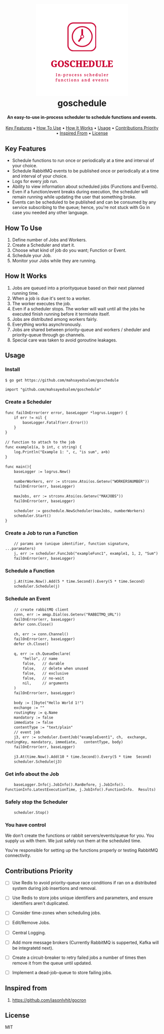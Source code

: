 <h1 align="center">
  <br>
  <img src="assets/logo.jpg" alt="Markdownify" width="300">
  <br>
  goschedule
  <br>
</h1>

<h4 align="center">An easy-to-use in-process scheduler to schedule functions and events.</h4>

<p align="center">
  <a href="#key-features">Key Features</a> •
  <a href="#how-to-use">How To Use</a> •
  <a href="#how-it-works">How It Works</a> •
  <a href="#usage">Usage</a> •
  <a href="#contribution-priority">Contributions Priority</a> •
  <a href="#inspired-from">Inspired From</a> •
  <a href="#license">License</a>
</p>

## Key Features

* Schedule functions to run once or periodically at a time and interval of your choice.
* Schedule RabbitMQ events to be published once or periodically at a time and interval of your choice.
* Logs for every job run.  
* Ability to view information about scheduled jobs (Functions and Events).
* Even if a function/event breaks during execution, the scheduler will remain running while updating the user that something broke.
* Events can be scheduled to be published and can be consumed by any service subscribing to the queue; hence, you're not stuck with Go in case you needed any other language.

## How To Use

1. Define number of Jobs and Workers.
2. Create a Scheduler and start it. 
3. Choose what kind of job do you want; Function or Event.
4. Schedule your Job. 
5. Monitor your Jobs while they are running.

## How It Works

1. Jobs are queued into a priorityqueue based on their next planned running time. 
2. When a job is due it's sent to a worker.
3. The worker executes the job.
4. Even if a scheduler stops. The worker will wait until all the jobs he executed finish running before it terminate itself.
5. Jobs are distributed among workers fairly. 
6. Everything works asynchronously.
7. Jobs are shared between priority-queue and workers / sheduler and priority-queue through go channels.
8. Special care was taken to avoid goroutine leakages.
## Usage

### Install

```sh
$ go get https://github.com/mahsayedsalem/goschedule
```

```
import "github.com/mahsayedsalem/goschedule"
```

### Create a Scheduler

```
func failOnError(err error, baseLogger *logrus.Logger) {
	if err != nil {
		baseLogger.Fatalf(err.Error())
	}
}

// function to attach to the job
func example1(a, b int, c string) {
	log.Println("Example 1: ", c, "is sum", a+b)
}

func main(){
    baseLogger := logrus.New()

    numberWorkers, err := strconv.Atoi(os.Getenv("WORKERSNUMBER"))
    failOnError(err, baseLogger)

    maxJobs, err := strconv.Atoi(os.Getenv("MAXJOBS"))
    failOnError(err, baseLogger)

    scheduler := goschedule.NewScheduler(maxJobs, numberWorkers)
    scheduler.Start()
}
```

### Create a Job to run a Function
```
    // params are (unique identifier, function signature, ...paramaters)
    j, err := scheduler.FuncJob("exampleFunc1", example1, 1, 2, "Sum")
    failOnError(err, baseLogger)
```

### Schedule a Function
```
    j.At(time.Now().Add(5 * time.Second)).Every(5 * time.Second)
    scheduler.Schedule(j)
```

### Schedule an Event
```
    // create rabbitMQ client
    conn, err := amqp.Dial(os.Getenv("RABBITMQ_URL"))
    failOnError(err, baseLogger)
    defer conn.Close()  
    
    ch, err := conn.Channel()
    failOnError(err, baseLogger)
    defer ch.Close()
    
    q, err := ch.QueueDeclare(
    	"hello", // name
    	false,   // durable
    	false,   // delete when unused
    	false,   // exclusive
    	false,   // no-wait
    	nil,     // arguments
    )
    failOnError(err, baseLogger)
    
    body := []byte("Hello World 1!")
    exchange := ""
    routingKey := q.Name
    mandatory := false
    immediate := false
    contentType := "text/plain" 
    // event job
    j3, err := scheduler.EventJob("exampleEvent1", ch,  exchange, routingKey, mandatory, immediate,   contentType, body)
    failOnError(err, baseLogger)
    
    j3.At(time.Now().Add(10 * time.Second)).Every(5 * time  Second)
    scheduler.Schedule(j3)
```

### Get info about the Job

```
    baseLogger.Info(j.JobInfo().RanBefore, j.JobInfo(). FunctionInfo.LatestExecutionTime, j.JobInfo().FunctionInfo.  Results)
```

### Safely stop the Scheduler

```
    scheduler.Stop()
```

### You have control

We don't create the functions or rabbit servers/events/queue for you. You supply us with them. We just safely run them at the scheduled time.

You're responsible for setting up the functions properly or testing RabbitMQ connectivity.

## Contributions Priority

- [ ] Use Redis to avoid priority-queue race conditions if ran on a distributed system during job insertions and removal. 
- [ ] Use Redis to store jobs unique identifiers and parameters, and ensure identifiers aren't duplicated.
- [ ] Consider time-zones when scheduling jobs.
- [ ] Edit/Remove Jobs.
- [ ] Central Logging.
- [ ] Add more message brokers (Currently RabbitMQ is supperted, Kafka will be integratetd next).
- [ ] Create a circuit-breaker to retry failed jobs a number of times then remove it from the queue until updated.  
- [ ] Implement a dead-job-queue to store failing jobs.


## Inspired from

1. https://github.com/jasonlvhit/gocron

## License

MIT
